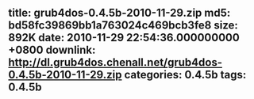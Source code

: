 title: grub4dos-0.4.5b-2010-11-29.zip
md5: bd58fc39869bb1a763024c469bcb3fe8
size: 892K
date: 2010-11-29 22:54:36.000000000 +0800
downlink: http://dl.grub4dos.chenall.net/grub4dos-0.4.5b-2010-11-29.zip
categories: 0.4.5b
tags: 0.4.5b
---

